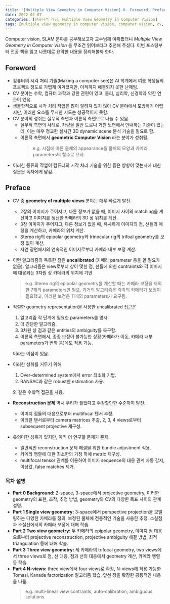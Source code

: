 ```yaml
---
title: "[Multiple View Geometry in Computer Vision] 0. Foreword, Preface"
date: 2022-02-07
categories: [전공서적 리딩, Multiple View Geometry in Computer Vision]
tags: [multiple view geometry in computer vision, computer vision, cv, foreword, preface]
---
```


Computer vision, SLAM 분야를 공부해보고자 교수님께 여쭤봤더니 _Multiple View Geometry in Computer Vision_ 을 무조건 읽어보라고 추천해 주셨다. 이번 포스팅부터 전공 책을 읽고 나름대로 요약한 내용을 정리해볼까 한다.


## Foreword
- 컴퓨터의 시각 처리 기술(Making a computer see)은 AI 학계에서 여름 학생들의 프로젝트 정도로 가볍게 여겨졌지만, 아직까지 해결되지 못한 난제임.
- CV 분야는 수학, 컴퓨터 과학과 강한 관련이 있고, 물리, 심리학, 신경학과 약한 연관이 있음.
- 생물학적으로 시각 처리 작업은 많이 알려져 있지 않아 CV 분야에서 모방하기 어렵지만, 이러한 요소를 무시한 시도는 성공적이지 못함.
- CV 분야의 성취는 실무적 측면과 이론적 측면으로 나눌 수 있음.
  -  실무적 측면의 사례로, 차량을 일반 도로나 거친 노면에서 안내하는 기술이 있는데, 이는 매우 정교한 실시간 3D dynamic scene 분석 기술을 필요로 함.
  - 이론적 측면에서 __geometric Computer Vision__ 라는 분야가 성취됨.
    > e.g. 시점에 따른 물체의 appearance를 물체의 모양과 카메라 parameters의 함수로 묘사.
- 이러한 종류의 작업이 컴퓨터의 시각 처리 기술을 위한 옳은 방향이 맞는지에 대한 질문은 독자에게 남김.

## Preface
- CV 중 __geometry of multiple views__ 분야는 매우 빠르게 발전.
  - 2장의 이미지가 주어지고, 다른 정보가 없을 때, 이미지 사이의 matching을 계산하고 이미지를 생선한 카메라의 3D 상 위치를 계산.
  - 3장 이미지가 주어지고, 다른 정보가 없을 때, 유사하게 이미지의 점, 선들의 매칭을 계산하고, 카메라의 위치 계산.
  - Stereo rig의 epipolar geometry와 trinocular rig의 trifoal geometry를 보정 없이 계산.
  - 자연 장면에서의 연속적인 이미지로부터 카메라 내부 보정 계산.
- 이런 알고리즘의 독특한 점은 __uncalibrated__ (카메라 parameter 등을 알 필요가 없음). 알고리즘은 view로부터 상이 맺힌 점, 선들에 의한 contraints와 각 이미지에 대응되는 3차원 상 카메라의 위치에 기반.
  > e.g. Stereo rig의 epipolar geometry를 계산할 때는 카메라 보정을 제외한 7개의 parameters만 필요. 과거의 알고리즘은 각각의 카메라가 보정이 필요했고, 이러한 보정은 11개의 parameters가 요구됨.
- 적절한 geometry representation을 사용한 uncalibrated 접근은

  1. 알고리즘 각 단계에 필요한 parameters를 명시.
  2. 더 간단한 알고리즘.
  3. 3차원 상 점과 같은 entities의 ambiguity를 복구함.
  4. 이론적 측면에서, 종종 보정이 불가능한 상황(카메라가 이동, 카메라 내부 parameters가 변화 등)에도 적용 가능.

    이라는 이점이 있음. 

- 이러한 성취를 거두기 위해

  1. Over-determined system에서 error 최소화 기법.
  2. RANSAC과 같은 robust한 estimation 사용.

    와 같은 수학적 접근을 사용.

- __Reconstruction 문제__ 역시 우리가 풀었다고 주장할만한 수준까지 발전.
  - 이미지 점들의 대응으로부터 multifocal 텐서 추정.
  - 이러한 텐서로부터 camera matrices 추출, 2, 3, 4 views로부터 subsequent projective 재구성.
- 유의미한 성취가 있지만, 아직 더 연구할 문제가 존재.
  -  일반적인 reconstruction 문제 해결을 위한 bundle adjustment 적용.
  -  카메라 행렬에 대한 최소한의 가정 하에 metric 재구성.
  -  multifocal tensor 관계를 이용하여 이미지 sequence의 대응 관계 자동 감지, 이상값, false matches 제거.


### 목차 설명
- __Part 0 Background:__ 2-space, 3-space에서 projective geometry, 이러한 geometry의 표현, 조작, 추정 방법, geometry와 CV의 다양한 목표 사이의 관계 설명.
- __Part 1 Single view geometry:__ 3-space에서 perspective projection을 모델링하는 다양한 카메라를 정의, 보정된 물체에 전통적인 기술을 사용한 추정, 소실점과 소실선에서의 카메라 보정에 대해 학습.
- __Part 2 Two view geometry:__ 두 카메라의 epipolar geometry, 이미지 점 대응으로부터 projective reconstruction, projective ambiguity 해결 방법, 최적 triangulation 등에 대해 학습.
- __Part 3 Three view geometry:__ 세 카메라의 trifocal geometry, two views에서 three views로 점, 선 대응, 점과 선의 대응에서 geometry 계산, 카메라 행렬 등 학습.
- __Part 4 N-views:__ three view에서 four views로 확장, N-views에 적용 가능한 Tomasi, Kanade factorization 알고리즘 학습, 앞선 장을 확장한 공통적인 내용을 다룸.
  > e.g. multi-linear view contraints, auto-calibration, ambiguous solutions